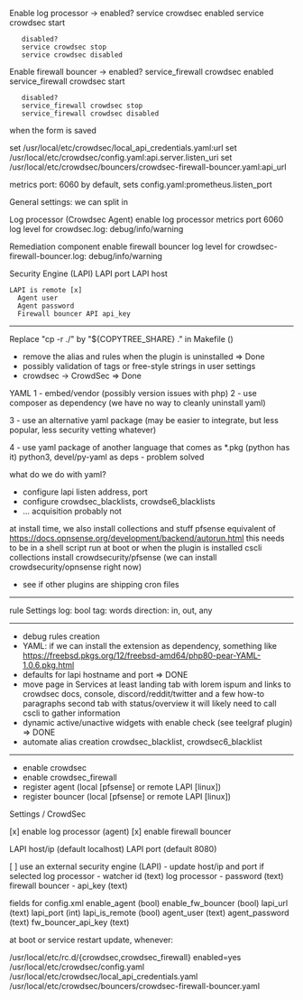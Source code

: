 Enable log processor -> enabled?
       service crowdsec enabled
       service crowdsec start

       disabled?
       service crowdsec stop
       service crowdsec disabled

Enable firewall bouncer -> enabled?
       service_firewall crowdsec enabled
       service_firewall crowdsec start

       disabled?
       service_firewall crowdsec stop
       service_firewall crowdsec disabled



when the form is saved

 set /usr/local/etc/crowdsec/local_api_credentials.yaml:url 
 set /usr/local/etc/crowdsec/config.yaml:api.server.listen_uri
 set /usr/local/etc/crowdsec/bouncers/crowdsec-firewall-bouncer.yaml:api_url


metrics port: 6060 by default, sets config.yaml:prometheus.listen_port



General settings: we can split in 

  Log processor (Crowdsec Agent)
    enable log processor
    metrics port  6060
    log level for crowdsec.log:  debug/info/warning

  Remediation component
    enable firewall bouncer
    log level for crowdsec-firewall-bouncer.log: debug/info/warning

  Security Engine (LAPI)
    LAPI port
    LAPI host

    LAPI is remote [x]
      Agent user
      Agent password
      Firewall bouncer API api_key


---------------------------

Replace "cp -r ./" by "${COPYTREE_SHARE} ." in Makefile ()



 - remove the alias and rules when the plugin is uninstalled => Done
 - possibly validation of tags or free-style strings in user settings
 - crowdsec -> CrowdSec => Done



YAML
 1 - embed/vendor (possibly version issues with php)
 2 - use composer as dependency (we have no way to cleanly uninstall yaml)

 3 - use an alternative yaml package (may be easier to integrate, but less popular, less security vetting whatever)

 4 - use yaml package of another language that comes as *.pkg (python has it)   python3, devel/py-yaml as deps - problem solved


what do we do with yaml?
 - configure lapi listen address, port
 - configure crowdsec_blacklists, crowdse6_blacklists
 - ... acquisition probably not


at install time, we also install collections and stuff
  pfsense equivalent of https://docs.opnsense.org/development/backend/autorun.html
  this needs to be in a shell script run at boot or when the plugin is installed
  cscli collections install crowdsecurity/pfsense (we can install crowdsecurity/opnsense right now)



 - see if other plugins are shipping cron files




------------------------



 rule Settings
    log: bool
    tag: words
    direction: in, out, any

--------------------------

 - debug rules creation
 - YAML: if we can install the extension as dependency, something like https://freebsd.pkgs.org/12/freebsd-amd64/php80-pear-YAML-1.0.6.pkg.html
 - defaults for lapi hostname and port => DONE
 - move page in Services
   at least landing tab with lorem ispum and links to crowdsec docs, console, discord/reddit/twitter
      and a few how-to paragraphs
   second tab with status/overview
      it will likely need to call cscli to gather information
 - dynamic active/unactive widgets with enable check (see teelgraf plugin) => DONE
 - automate alias creation crowdsec_blacklist, crowdsec6_blacklist




------------------------------------------

 - enable crowdsec
 - enable crowdsec_firewall
 - register agent (local [pfsense] or remote LAPI [linux])
 - register bouncer (local [pfsense] or remote LAPI [linux])


Settings / CrowdSec

  [x] enable log processor (agent)
  [x] enable firewall bouncer

  LAPI host/ip  (default localhost)
  LAPI port     (default 8080)

  [ ] use an external security engine (LAPI) - update host/ip and port if selected
      log processor - watcher id (text)
      log processor - password (text)
      firewall bouncer - api_key (text)



fields for config.xml
  enable_agent (bool)
  enable_fw_bouncer (bool)
  lapi_url (text)
  lapi_port (int)
  lapi_is_remote (bool)
  agent_user (text)
  agent_password (text)
  fw_bouncer_api_key (text)


at boot or service restart update, whenever:

  /usr/local/etc/rc.d/{crowdsec,crowdsec_firewall}     enabled=yes
  /usr/local/etc/crowdsec/config.yaml
  /usr/local/etc/crowdsec/local_api_credentials.yaml
  /usr/local/etc/crowdsec/bouncers/crowdsec-firewall-bouncer.yaml
  
